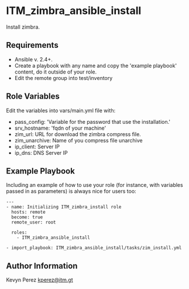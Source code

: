 ITM_zimbra_ansible_install
=========
Install zimbra.

Requirements
------------

- Ansible v. 2.4+.
- Create a playbook with any name and copy the 'example playbook' content, do it outside of your role.
- Edit the remote group into test/inventory



Role Variables
--------------

Edit the variables into vars/main.yml file with:

- pass_config: 'Variable for the password that use the installation.'
- srv_hostname: 'fqdn of your machine'
- zim_url: URL for download the zimbra compress file.
- zim_unarchive: Name of you compress file unarchive
- ip_client: Server IP
- ip_dns: DNS Server IP


Example Playbook
----------------

Including an example of how to use your role (for instance, with variables passed in as parameters) is always nice for users too:
```
---
- name: Initializing ITM_zimbra_install role
  hosts: remote
  become: true
  remote_user: root

  roles:
    - ITM_zimbra_ansible_install

- import_playbook: ITM_zimbra_ansible_install/tasks/zim_install.yml

```

Author Information
------------------

Kevyn Perez kperez@itm.gt